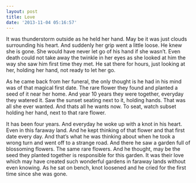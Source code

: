 ```yaml
---
layout: post
title: Love
date: '2013-11-04 05:16:57'
---
```


<p>It was thunderstorm outside as he held her hand. May be it was just clouds surrounding his heart. And suddenly her grip went a little loose. He knew she is gone. She would have never let go of his hand if she wasn&rsquo;t. Even death could not take away the twinkle in her eyes as she looked at him the way she saw him first time they met. He sat there for hours, just looking at her, holding her hand, not ready to let her go.</p>
<p><span></span></p>
<p><span>As he came back from her funeral, the only thought is he had in his mind was of that magical first date. The rare flower they found and planted a seed of it near her home. And year 10 years they were together, everyday they watered it. Saw the sunset seating next to it, holding hands. That was all she ever wanted. And thats all he wants now. To seat, watch subset holding her hand, next to that rare flower.</span></p>

<p>It has been four years. And everyday he woke up with a knot in his heart. Even in this faraway land. And he kept thinking of that flower and that first date every day. And that&rsquo;s what he was thinking about when he took a wrong turn and went off to a strange road. And there he saw a garden full of blossoming flowers. The same rare flowers. And he thought, may be the seed they planted together is responsible for this garden. It was their love which may have created such wonderful gardens in faraway lands without even knowing. As he sat on bench, knot loosened and he cried for the first time since she was gone.</p>